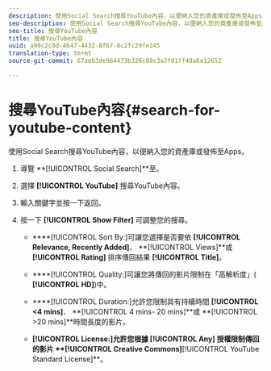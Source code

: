 ```yaml
---
description: 使用Social Search搜尋YouTube內容，以便納入您的資產庫或發佈至Apps。
seo-description: 使用Social Search搜尋YouTube內容，以便納入您的資產庫或發佈至Apps。
seo-title: 搜尋YouTube內容
title: 搜尋YouTube內容
uuid: a99c2c0d-4647-4432-8f67-8c2fc29fe245
translation-type: tm+mt
source-git-commit: 67aeb3de964473b326c88c3a3f81ff48a6a12652

---
```



# 搜尋YouTube內容{#search-for-youtube-content}

使用Social Search搜尋YouTube內容，以便納入您的資產庫或發佈至Apps。

1. 導覽 **[!UICONTROL Social Search]**至。
1. 選擇 **[!UICONTROL YouTube]** 搜尋YouTube內容。
1. 輸入關鍵字並按一下返回。
1. 按一下 **[!UICONTROL Show Filter]** 可調整您的搜尋。

   * ****[!UICONTROL Sort By:]可讓您選擇是否要依 **[!UICONTROL Relevance, Recently Added]**、 **[!UICONTROL Views]**或 **[!UICONTROL Rating]** 排序傳回結果 **[!UICONTROL Title]**。

   * ****[!UICONTROL Quality:]可讓您將傳回的影片限制在「高解析度」( **[!UICONTROL HD]**)中。

   * ****[!UICONTROL Duration:]允許您限制具有持續時間 **[!UICONTROL <4 mins]**、 **[!UICONTROL 4 mins- 20 mins]**或 **[!UICONTROL >20 mins]**時間長度的影片。

   * ****[!UICONTROL License:]允許您根據 **[!UICONTROL Any]** 授權限制傳回的影片 **[!UICONTROL Creative Commons]****[!UICONTROL YouTube Standard License]**。


